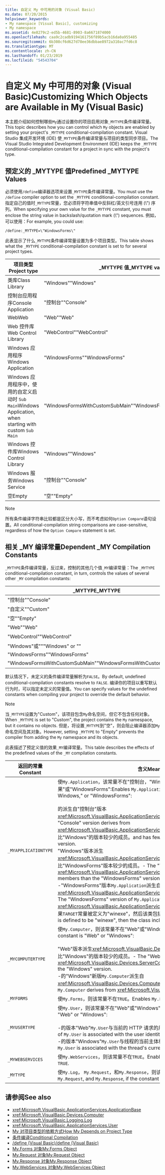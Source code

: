 ```yaml
---
title: 自定义 My 中可用的对象 (Visual Basic)
ms.date: 07/20/2015
helpviewer_keywords:
- My namespace [Visual Basic], customizing
- My namespace
ms.assetid: 4e8279c2-ed5b-4681-8903-8a6671874000
ms.openlocfilehash: caa9c2cadb9194161756f89b5acb16da0a955485
ms.sourcegitcommit: 6b308cf6d627d78ee36dbbae8972a310ac7fd6c8
ms.translationtype: MT
ms.contentlocale: zh-CN
ms.lasthandoff: 01/23/2019
ms.locfileid: "54543704"
---
```

# <a name="customizing-which-objects-are-available-in-my-visual-basic"></a><span data-ttu-id="5b89a-102">自定义 My 中可用的对象 (Visual Basic)</span><span class="sxs-lookup"><span data-stu-id="5b89a-102">Customizing Which Objects are Available in My (Visual Basic)</span></span>
<span data-ttu-id="5b89a-103">本主题介绍如何控制哪些`My`通过设置你的项目启用对象`_MYTYPE`条件编译常量。</span><span class="sxs-lookup"><span data-stu-id="5b89a-103">This topic describes how you can control which `My` objects are enabled by setting your project's `_MYTYPE` conditional-compilation constant.</span></span> <span data-ttu-id="5b89a-104">Visual Studio 集成开发环境 (IDE) 使`_MYTYPE`条件编译常量与项目的类型同步项目。</span><span class="sxs-lookup"><span data-stu-id="5b89a-104">The Visual Studio Integrated Development Environment (IDE) keeps the `_MYTYPE` conditional-compilation constant for a project in sync with the project's type.</span></span>  
  
## <a name="predefined-mytype-values"></a><span data-ttu-id="5b89a-105">预定义的 _MYTYPE 值</span><span class="sxs-lookup"><span data-stu-id="5b89a-105">Predefined _MYTYPE Values</span></span>  
 <span data-ttu-id="5b89a-106">必须使用`/define`编译器选项来设置`_MYTYPE`条件编译常量。</span><span class="sxs-lookup"><span data-stu-id="5b89a-106">You must use the `/define` compiler option to set the `_MYTYPE` conditional-compilation constant.</span></span> <span data-ttu-id="5b89a-107">指定自己的值时`_MYTYPE`常量，您必须将字符串值中反斜杠/英文引号连用 (\\") 序列。</span><span class="sxs-lookup"><span data-stu-id="5b89a-107">When specifying your own value for the `_MYTYPE` constant, you must enclose the string value in backslash/quotation mark (\\") sequences.</span></span> <span data-ttu-id="5b89a-108">例如，可以使用：</span><span class="sxs-lookup"><span data-stu-id="5b89a-108">For example, you could use:</span></span>  
  
```  
/define:_MYTYPE=\"WindowsForms\"  
```  
  
 <span data-ttu-id="5b89a-109">此表显示了什么`_MYTYPE`条件编译常量设置为多个项目类型。</span><span class="sxs-lookup"><span data-stu-id="5b89a-109">This table shows what the `_MYTYPE` conditional-compilation constant is set to for several project types.</span></span>  
  
|<span data-ttu-id="5b89a-110">项目类型</span><span class="sxs-lookup"><span data-stu-id="5b89a-110">Project type</span></span>|<span data-ttu-id="5b89a-111">_MYTYPE 值</span><span class="sxs-lookup"><span data-stu-id="5b89a-111">_MYTYPE value</span></span>|  
|------------------|--------------------|  
|<span data-ttu-id="5b89a-112">类库</span><span class="sxs-lookup"><span data-stu-id="5b89a-112">Class Library</span></span>|<span data-ttu-id="5b89a-113">"Windows"</span><span class="sxs-lookup"><span data-stu-id="5b89a-113">"Windows"</span></span>|  
|<span data-ttu-id="5b89a-114">控制台应用程序</span><span class="sxs-lookup"><span data-stu-id="5b89a-114">Console Application</span></span>|<span data-ttu-id="5b89a-115">"控制台"</span><span class="sxs-lookup"><span data-stu-id="5b89a-115">"Console"</span></span>|  
|<span data-ttu-id="5b89a-116">Web</span><span class="sxs-lookup"><span data-stu-id="5b89a-116">Web</span></span>|<span data-ttu-id="5b89a-117">"Web"</span><span class="sxs-lookup"><span data-stu-id="5b89a-117">"Web"</span></span>|  
|<span data-ttu-id="5b89a-118">Web 控件库</span><span class="sxs-lookup"><span data-stu-id="5b89a-118">Web Control Library</span></span>|<span data-ttu-id="5b89a-119">"WebControl"</span><span class="sxs-lookup"><span data-stu-id="5b89a-119">"WebControl"</span></span>|  
|<span data-ttu-id="5b89a-120">Windows 应用程序</span><span class="sxs-lookup"><span data-stu-id="5b89a-120">Windows Application</span></span>|<span data-ttu-id="5b89a-121">"WindowsForms"</span><span class="sxs-lookup"><span data-stu-id="5b89a-121">"WindowsForms"</span></span>|  
|<span data-ttu-id="5b89a-122">Windows 应用程序中，使用的自定义启动时 `Sub Main`</span><span class="sxs-lookup"><span data-stu-id="5b89a-122">Windows Application, when starting with custom `Sub Main`</span></span>|<span data-ttu-id="5b89a-123">"WindowsFormsWithCustomSubMain"</span><span class="sxs-lookup"><span data-stu-id="5b89a-123">"WindowsFormsWithCustomSubMain"</span></span>|  
|<span data-ttu-id="5b89a-124">Windows 控件库</span><span class="sxs-lookup"><span data-stu-id="5b89a-124">Windows Control Library</span></span>|<span data-ttu-id="5b89a-125">"Windows"</span><span class="sxs-lookup"><span data-stu-id="5b89a-125">"Windows"</span></span>|  
|<span data-ttu-id="5b89a-126">Windows 服务</span><span class="sxs-lookup"><span data-stu-id="5b89a-126">Windows Service</span></span>|<span data-ttu-id="5b89a-127">"控制台"</span><span class="sxs-lookup"><span data-stu-id="5b89a-127">"Console"</span></span>|  
|<span data-ttu-id="5b89a-128">空</span><span class="sxs-lookup"><span data-stu-id="5b89a-128">Empty</span></span>|<span data-ttu-id="5b89a-129">"空"</span><span class="sxs-lookup"><span data-stu-id="5b89a-129">"Empty"</span></span>|  
  
> [!NOTE]
>  <span data-ttu-id="5b89a-130">所有条件编译字符串比较都是区分大小写，而不考虑如何`Option Compare`语句设置。</span><span class="sxs-lookup"><span data-stu-id="5b89a-130">All conditional-compilation string comparisons are case-sensitive, regardless of how the `Option Compare` statement is set.</span></span>  
  
## <a name="dependent-my-compilation-constants"></a><span data-ttu-id="5b89a-131">相关 _MY 编译常量</span><span class="sxs-lookup"><span data-stu-id="5b89a-131">Dependent _MY Compilation Constants</span></span>  
 <span data-ttu-id="5b89a-132">`_MYTYPE`条件编译常量，反过来，控制的其他几个值`_MY`编译常量：</span><span class="sxs-lookup"><span data-stu-id="5b89a-132">The `_MYTYPE` conditional-compilation constant, in turn, controls the values of several other `_MY` compilation constants:</span></span>  
  
|<span data-ttu-id="5b89a-133">_MYTYPE</span><span class="sxs-lookup"><span data-stu-id="5b89a-133">_MYTYPE</span></span>|<span data-ttu-id="5b89a-134">_MYAPPLICATIONTYPE</span><span class="sxs-lookup"><span data-stu-id="5b89a-134">_MYAPPLICATIONTYPE</span></span>|<span data-ttu-id="5b89a-135">_MYCOMPUTERTYPE</span><span class="sxs-lookup"><span data-stu-id="5b89a-135">_MYCOMPUTERTYPE</span></span>|<span data-ttu-id="5b89a-136">_MYFORMS</span><span class="sxs-lookup"><span data-stu-id="5b89a-136">_MYFORMS</span></span>|<span data-ttu-id="5b89a-137">_MYUSERTYPE</span><span class="sxs-lookup"><span data-stu-id="5b89a-137">_MYUSERTYPE</span></span>|<span data-ttu-id="5b89a-138">_MYWEBSERVICES</span><span class="sxs-lookup"><span data-stu-id="5b89a-138">_MYWEBSERVICES</span></span>|  
|--------------|-------------------------|----------------------|---------------|------------------|---------------------|  
|<span data-ttu-id="5b89a-139">"控制台"</span><span class="sxs-lookup"><span data-stu-id="5b89a-139">"Console"</span></span>|<span data-ttu-id="5b89a-140">"控制台"</span><span class="sxs-lookup"><span data-stu-id="5b89a-140">"Console"</span></span>|<span data-ttu-id="5b89a-141">"Windows"</span><span class="sxs-lookup"><span data-stu-id="5b89a-141">"Windows"</span></span>|<span data-ttu-id="5b89a-142">未定义</span><span class="sxs-lookup"><span data-stu-id="5b89a-142">Undefined</span></span>|<span data-ttu-id="5b89a-143">"Windows"</span><span class="sxs-lookup"><span data-stu-id="5b89a-143">"Windows"</span></span>|<span data-ttu-id="5b89a-144">true</span><span class="sxs-lookup"><span data-stu-id="5b89a-144">TRUE</span></span>|  
|<span data-ttu-id="5b89a-145">"自定义"</span><span class="sxs-lookup"><span data-stu-id="5b89a-145">"Custom"</span></span>|<span data-ttu-id="5b89a-146">未定义</span><span class="sxs-lookup"><span data-stu-id="5b89a-146">Undefined</span></span>|<span data-ttu-id="5b89a-147">未定义</span><span class="sxs-lookup"><span data-stu-id="5b89a-147">Undefined</span></span>|<span data-ttu-id="5b89a-148">未定义</span><span class="sxs-lookup"><span data-stu-id="5b89a-148">Undefined</span></span>|<span data-ttu-id="5b89a-149">未定义</span><span class="sxs-lookup"><span data-stu-id="5b89a-149">Undefined</span></span>|<span data-ttu-id="5b89a-150">未定义</span><span class="sxs-lookup"><span data-stu-id="5b89a-150">Undefined</span></span>|  
|<span data-ttu-id="5b89a-151">"空"</span><span class="sxs-lookup"><span data-stu-id="5b89a-151">"Empty"</span></span>|<span data-ttu-id="5b89a-152">未定义</span><span class="sxs-lookup"><span data-stu-id="5b89a-152">Undefined</span></span>|<span data-ttu-id="5b89a-153">未定义</span><span class="sxs-lookup"><span data-stu-id="5b89a-153">Undefined</span></span>|<span data-ttu-id="5b89a-154">未定义</span><span class="sxs-lookup"><span data-stu-id="5b89a-154">Undefined</span></span>|<span data-ttu-id="5b89a-155">未定义</span><span class="sxs-lookup"><span data-stu-id="5b89a-155">Undefined</span></span>|<span data-ttu-id="5b89a-156">未定义</span><span class="sxs-lookup"><span data-stu-id="5b89a-156">Undefined</span></span>|  
|<span data-ttu-id="5b89a-157">"Web"</span><span class="sxs-lookup"><span data-stu-id="5b89a-157">"Web"</span></span>|<span data-ttu-id="5b89a-158">未定义</span><span class="sxs-lookup"><span data-stu-id="5b89a-158">Undefined</span></span>|<span data-ttu-id="5b89a-159">"Web"</span><span class="sxs-lookup"><span data-stu-id="5b89a-159">"Web"</span></span>|<span data-ttu-id="5b89a-160">false</span><span class="sxs-lookup"><span data-stu-id="5b89a-160">FALSE</span></span>|<span data-ttu-id="5b89a-161">"Web"</span><span class="sxs-lookup"><span data-stu-id="5b89a-161">"Web"</span></span>|<span data-ttu-id="5b89a-162">false</span><span class="sxs-lookup"><span data-stu-id="5b89a-162">FALSE</span></span>|  
|<span data-ttu-id="5b89a-163">"WebControl"</span><span class="sxs-lookup"><span data-stu-id="5b89a-163">"WebControl"</span></span>|<span data-ttu-id="5b89a-164">未定义</span><span class="sxs-lookup"><span data-stu-id="5b89a-164">Undefined</span></span>|<span data-ttu-id="5b89a-165">"Web"</span><span class="sxs-lookup"><span data-stu-id="5b89a-165">"Web"</span></span>|<span data-ttu-id="5b89a-166">false</span><span class="sxs-lookup"><span data-stu-id="5b89a-166">FALSE</span></span>|<span data-ttu-id="5b89a-167">"Web"</span><span class="sxs-lookup"><span data-stu-id="5b89a-167">"Web"</span></span>|<span data-ttu-id="5b89a-168">true</span><span class="sxs-lookup"><span data-stu-id="5b89a-168">TRUE</span></span>|  
|<span data-ttu-id="5b89a-169">"Windows"或""</span><span class="sxs-lookup"><span data-stu-id="5b89a-169">"Windows" or ""</span></span>|<span data-ttu-id="5b89a-170">"Windows"</span><span class="sxs-lookup"><span data-stu-id="5b89a-170">"Windows"</span></span>|<span data-ttu-id="5b89a-171">"Windows"</span><span class="sxs-lookup"><span data-stu-id="5b89a-171">"Windows"</span></span>|<span data-ttu-id="5b89a-172">未定义</span><span class="sxs-lookup"><span data-stu-id="5b89a-172">Undefined</span></span>|<span data-ttu-id="5b89a-173">"Windows"</span><span class="sxs-lookup"><span data-stu-id="5b89a-173">"Windows"</span></span>|<span data-ttu-id="5b89a-174">true</span><span class="sxs-lookup"><span data-stu-id="5b89a-174">TRUE</span></span>|  
|<span data-ttu-id="5b89a-175">"WindowsForms"</span><span class="sxs-lookup"><span data-stu-id="5b89a-175">"WindowsForms"</span></span>|<span data-ttu-id="5b89a-176">"WindowsForms"</span><span class="sxs-lookup"><span data-stu-id="5b89a-176">"WindowsForms"</span></span>|<span data-ttu-id="5b89a-177">"Windows"</span><span class="sxs-lookup"><span data-stu-id="5b89a-177">"Windows"</span></span>|<span data-ttu-id="5b89a-178">true</span><span class="sxs-lookup"><span data-stu-id="5b89a-178">TRUE</span></span>|<span data-ttu-id="5b89a-179">"Windows"</span><span class="sxs-lookup"><span data-stu-id="5b89a-179">"Windows"</span></span>|<span data-ttu-id="5b89a-180">true</span><span class="sxs-lookup"><span data-stu-id="5b89a-180">TRUE</span></span>|  
|<span data-ttu-id="5b89a-181">"WindowsFormsWithCustomSubMain"</span><span class="sxs-lookup"><span data-stu-id="5b89a-181">"WindowsFormsWithCustomSubMain"</span></span>|<span data-ttu-id="5b89a-182">"控制台"</span><span class="sxs-lookup"><span data-stu-id="5b89a-182">"Console"</span></span>|<span data-ttu-id="5b89a-183">"Windows"</span><span class="sxs-lookup"><span data-stu-id="5b89a-183">"Windows"</span></span>|<span data-ttu-id="5b89a-184">true</span><span class="sxs-lookup"><span data-stu-id="5b89a-184">TRUE</span></span>|<span data-ttu-id="5b89a-185">"Windows"</span><span class="sxs-lookup"><span data-stu-id="5b89a-185">"Windows"</span></span>|<span data-ttu-id="5b89a-186">true</span><span class="sxs-lookup"><span data-stu-id="5b89a-186">TRUE</span></span>|  
  
 <span data-ttu-id="5b89a-187">默认情况下，未定义的条件编译常量解析为`FALSE`。</span><span class="sxs-lookup"><span data-stu-id="5b89a-187">By default, undefined conditional-compilation constants resolve to `FALSE`.</span></span> <span data-ttu-id="5b89a-188">编译你的项目以重写默认行为时，可以指定未定义的常量值。</span><span class="sxs-lookup"><span data-stu-id="5b89a-188">You can specify values for the undefined constants when compiling your project to override the default behavior.</span></span>  
  
> [!NOTE]
>  <span data-ttu-id="5b89a-189">当`_MYTYPE`设置为"Custom"，该项目包含`My`命名空间，但它不包含任何对象。</span><span class="sxs-lookup"><span data-stu-id="5b89a-189">When `_MYTYPE` is set to "Custom", the project contains the `My` namespace, but it contains no objects.</span></span> <span data-ttu-id="5b89a-190">但是，将设置`_MYTYPE`到"空"，则会阻止编译器添加`My`命名空间及其对象。</span><span class="sxs-lookup"><span data-stu-id="5b89a-190">However, setting `_MYTYPE` to "Empty" prevents the compiler from adding the `My` namespace and its objects.</span></span>  
  
 <span data-ttu-id="5b89a-191">此表描述了预定义值的效果`_MY`编译常量。</span><span class="sxs-lookup"><span data-stu-id="5b89a-191">This table describes the effects of the predefined values of the `_MY` compilation constants.</span></span>  
  
|<span data-ttu-id="5b89a-192">返回的常量</span><span class="sxs-lookup"><span data-stu-id="5b89a-192">Constant</span></span>|<span data-ttu-id="5b89a-193">含义</span><span class="sxs-lookup"><span data-stu-id="5b89a-193">Meaning</span></span>|  
|--------------|-------------|  
|`_MYAPPLICATIONTYPE`|<span data-ttu-id="5b89a-194">使`My.Application`，该常量不在"控制台，"Windows，如果"或"WindowsForms":</span><span class="sxs-lookup"><span data-stu-id="5b89a-194">Enables `My.Application`, if the constant is "Console," Windows," or "WindowsForms":</span></span><br /><br /> <span data-ttu-id="5b89a-195">的派生自"控制台"版本<xref:Microsoft.VisualBasic.ApplicationServices.ConsoleApplicationBase>。</span><span class="sxs-lookup"><span data-stu-id="5b89a-195">-   The "Console" version derives from <xref:Microsoft.VisualBasic.ApplicationServices.ConsoleApplicationBase>.</span></span> <span data-ttu-id="5b89a-196">并且具有比"Windows"的版本较少的成员。</span><span class="sxs-lookup"><span data-stu-id="5b89a-196">and has fewer members than the "Windows" version.</span></span><br /><span data-ttu-id="5b89a-197">"Windows"版本派生<xref:Microsoft.VisualBasic.ApplicationServices.ApplicationBase>和具有比"WindowsForms"版本较少的成员。</span><span class="sxs-lookup"><span data-stu-id="5b89a-197">-   The "Windows" version derives from <xref:Microsoft.VisualBasic.ApplicationServices.ApplicationBase>.and has fewer members than the "WindowsForms" version.</span></span><br /><span data-ttu-id="5b89a-198">-"WindowsForms"版本`My.Application`派生自<xref:Microsoft.VisualBasic.ApplicationServices.WindowsFormsApplicationBase>。</span><span class="sxs-lookup"><span data-stu-id="5b89a-198">-   The "WindowsForms" version of `My.Application` derives from <xref:Microsoft.VisualBasic.ApplicationServices.WindowsFormsApplicationBase>.</span></span> <span data-ttu-id="5b89a-199">如果`TARGET`常量被定义为"winexe"，然后该类包括`Sub Main`方法。</span><span class="sxs-lookup"><span data-stu-id="5b89a-199">If the `TARGET` constant is defined to be "winexe", then the class includes a `Sub Main` method.</span></span>|  
|`_MYCOMPUTERTYPE`|<span data-ttu-id="5b89a-200">使`My.Computer`，则该常量不在"Web"或"Windows":</span><span class="sxs-lookup"><span data-stu-id="5b89a-200">Enables `My.Computer`, if the constant is "Web" or "Windows":</span></span><br /><br /> <span data-ttu-id="5b89a-201">"Web"版本派生<xref:Microsoft.VisualBasic.Devices.ServerComputer>，并且具有比"Windows"的版本较少的成员。</span><span class="sxs-lookup"><span data-stu-id="5b89a-201">-   The "Web" version derives from <xref:Microsoft.VisualBasic.Devices.ServerComputer>, and has fewer members than the "Windows" version.</span></span><br /><span data-ttu-id="5b89a-202">-的"Windows"新版`My.Computer`派生自<xref:Microsoft.VisualBasic.Devices.Computer>。</span><span class="sxs-lookup"><span data-stu-id="5b89a-202">-   The "Windows" version of `My.Computer` derives from <xref:Microsoft.VisualBasic.Devices.Computer>.</span></span>|  
|`_MYFORMS`|<span data-ttu-id="5b89a-203">使`My.Forms`，则该常量不在`TRUE`。</span><span class="sxs-lookup"><span data-stu-id="5b89a-203">Enables `My.Forms`, if the constant is `TRUE`.</span></span>|  
|`_MYUSERTYPE`|<span data-ttu-id="5b89a-204">使`My.User`，则该常量不在"Web"或"Windows":</span><span class="sxs-lookup"><span data-stu-id="5b89a-204">Enables `My.User`, if the constant is "Web" or "Windows":</span></span><br /><br /> <span data-ttu-id="5b89a-205">-的版本"Web"`My.User`与当前的 HTTP 请求的用户标识相关联。</span><span class="sxs-lookup"><span data-stu-id="5b89a-205">-   The "Web" version of `My.User` is associated with the user identity of the current HTTP request.</span></span><br /><span data-ttu-id="5b89a-206">-的版本"Windows"`My.User`与线程的当前主体相关联。</span><span class="sxs-lookup"><span data-stu-id="5b89a-206">-   The "Windows" version of `My.User` is associated with the thread's current principal.</span></span>|  
|`_MYWEBSERVICES`|<span data-ttu-id="5b89a-207">使`My.WebServices`，则该常量不在`TRUE`。</span><span class="sxs-lookup"><span data-stu-id="5b89a-207">Enables `My.WebServices`, if the constant is `TRUE`.</span></span>|  
|`_MYTYPE`|<span data-ttu-id="5b89a-208">使`My.Log`， `My.Request`，和`My.Response`，则该常量不在"Web"。</span><span class="sxs-lookup"><span data-stu-id="5b89a-208">Enables `My.Log`, `My.Request`, and `My.Response`, if the constant is "Web".</span></span>|  
  
## <a name="see-also"></a><span data-ttu-id="5b89a-209">请参阅</span><span class="sxs-lookup"><span data-stu-id="5b89a-209">See also</span></span>
- <xref:Microsoft.VisualBasic.ApplicationServices.ApplicationBase>
- <xref:Microsoft.VisualBasic.Devices.Computer>
- <xref:Microsoft.VisualBasic.Logging.Log>
- <xref:Microsoft.VisualBasic.ApplicationServices.User>
- [<span data-ttu-id="5b89a-210">My 对项目类型的依赖方式</span><span class="sxs-lookup"><span data-stu-id="5b89a-210">How My Depends on Project Type</span></span>](../../../visual-basic/developing-apps/development-with-my/how-my-depends-on-project-type.md)
- [<span data-ttu-id="5b89a-211">条件编译</span><span class="sxs-lookup"><span data-stu-id="5b89a-211">Conditional Compilation</span></span>](../../../visual-basic/programming-guide/program-structure/conditional-compilation.md)
- [<span data-ttu-id="5b89a-212">/define (Visual Basic)</span><span class="sxs-lookup"><span data-stu-id="5b89a-212">/define (Visual Basic)</span></span>](../../../visual-basic/reference/command-line-compiler/define.md)
- [<span data-ttu-id="5b89a-213">My.Forms 对象</span><span class="sxs-lookup"><span data-stu-id="5b89a-213">My.Forms Object</span></span>](../../../visual-basic/language-reference/objects/my-forms-object.md)
- [<span data-ttu-id="5b89a-214">My.Request 对象</span><span class="sxs-lookup"><span data-stu-id="5b89a-214">My.Request Object</span></span>](../../../visual-basic/language-reference/objects/my-request-object.md)
- [<span data-ttu-id="5b89a-215">My.Response 对象</span><span class="sxs-lookup"><span data-stu-id="5b89a-215">My.Response Object</span></span>](../../../visual-basic/language-reference/objects/my-response-object.md)
- [<span data-ttu-id="5b89a-216">My.WebServices 对象</span><span class="sxs-lookup"><span data-stu-id="5b89a-216">My.WebServices Object</span></span>](../../../visual-basic/language-reference/objects/my-webservices-object.md)
